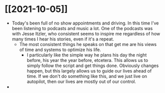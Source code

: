 # [[2021-10-05]]

- Today's been full of no show appointments and driving. In this time I've been listening to podcasts and music a lot. One of the podcasts was with Jesse Itzler, who consistent seems to inspire me regardless of how many times I hear his stories, even if it's a repeat. 
	- The most consistent things he speaks on that get me are his views of time and systems to optimize his life. 
		- I particularly like the simple way he plans his day the night before, his year the year before, etcetera. This allows us to simply follow the script and get things done. Obviously changes happen, but this largely allows us to guide our lives ahead of time. If we don't do something like this, and we just live on autopilot, then our lives are mostly out of our control.
- 
